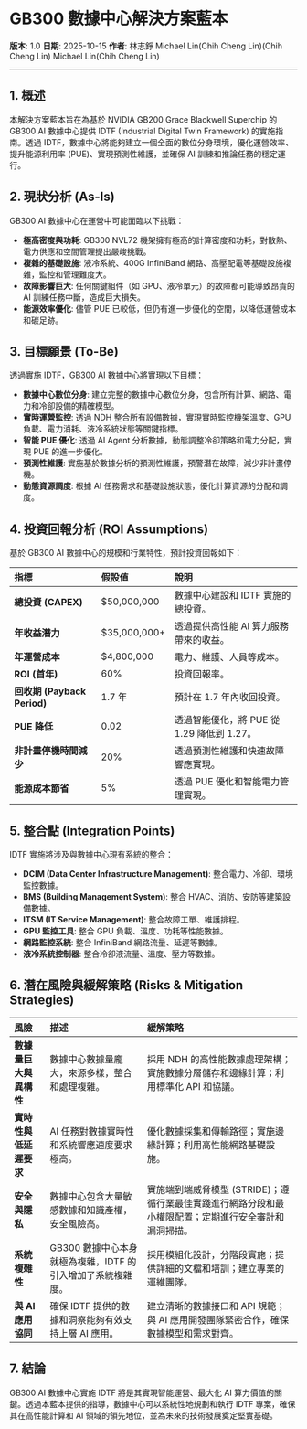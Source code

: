 # GB300 數據中心解決方案藍本

**版本**: 1.0
**日期**: 2025-10-15
**作者**: 林志錚 Michael Lin(Chih Cheng Lin)(Chih Cheng Lin) Michael Lin(Chih Cheng Lin)

---

## 1. 概述

本解決方案藍本旨在為基於 NVIDIA GB200 Grace Blackwell Superchip 的 GB300 AI 數據中心提供 IDTF (Industrial Digital Twin Framework) 的實施指南。透過 IDTF，數據中心將能夠建立一個全面的數位分身環境，優化運營效率、提升能源利用率 (PUE)、實現預測性維護，並確保 AI 訓練和推論任務的穩定運行。

## 2. 現狀分析 (As-Is)

GB300 AI 數據中心在運營中可能面臨以下挑戰：

*   **極高密度與功耗**: GB300 NVL72 機架擁有極高的計算密度和功耗，對散熱、電力供應和空間管理提出嚴峻挑戰。
*   **複雜的基礎設施**: 液冷系統、400G InfiniBand 網路、高壓配電等基礎設施複雜，監控和管理難度大。
*   **故障影響巨大**: 任何關鍵組件（如 GPU、液冷單元）的故障都可能導致昂貴的 AI 訓練任務中斷，造成巨大損失。
*   **能源效率優化**: 儘管 PUE 已較低，但仍有進一步優化的空間，以降低運營成本和碳足跡。

## 3. 目標願景 (To-Be)

透過實施 IDTF，GB300 AI 數據中心將實現以下目標：

*   **數據中心數位分身**: 建立完整的數據中心數位分身，包含所有計算、網路、電力和冷卻設備的精確模型。
*   **實時運營監控**: 透過 NDH 整合所有設備數據，實現實時監控機架溫度、GPU 負載、電力消耗、液冷系統狀態等關鍵指標。
*   **智能 PUE 優化**: 透過 AI Agent 分析數據，動態調整冷卻策略和電力分配，實現 PUE 的進一步優化。
*   **預測性維護**: 實施基於數據分析的預測性維護，預警潛在故障，減少非計畫停機。
*   **動態資源調度**: 根據 AI 任務需求和基礎設施狀態，優化計算資源的分配和調度。

## 4. 投資回報分析 (ROI Assumptions)

基於 GB300 AI 數據中心的規模和行業特性，預計投資回報如下：

| 指標 | 假設值 | 說明 |
|:---|:---|:---|
| **總投資 (CAPEX)** | $50,000,000 | 數據中心建設和 IDTF 實施的總投資。 |
| **年收益潛力** | $35,000,000+ | 透過提供高性能 AI 算力服務帶來的收益。 |
| **年運營成本** | $4,800,000 | 電力、維護、人員等成本。 |
| **ROI (首年)** | 60% | 投資回報率。 |
| **回收期 (Payback Period)** | 1.7 年 | 預計在 1.7 年內收回投資。 |
| **PUE 降低** | 0.02 | 透過智能優化，將 PUE 從 1.29 降低到 1.27。 |
| **非計畫停機時間減少** | 20% | 透過預測性維護和快速故障響應實現。 |
| **能源成本節省** | 5% | 透過 PUE 優化和智能電力管理實現。 |

## 5. 整合點 (Integration Points)

IDTF 實施將涉及與數據中心現有系統的整合：

*   **DCIM (Data Center Infrastructure Management)**: 整合電力、冷卻、環境監控數據。
*   **BMS (Building Management System)**: 整合 HVAC、消防、安防等建築設備數據。
*   **ITSM (IT Service Management)**: 整合故障工單、維護排程。
*   **GPU 監控工具**: 整合 GPU 負載、溫度、功耗等性能數據。
*   **網路監控系統**: 整合 InfiniBand 網路流量、延遲等數據。
*   **液冷系統控制器**: 整合冷卻液流量、溫度、壓力等數據。

## 6. 潛在風險與緩解策略 (Risks & Mitigation Strategies)

| 風險 | 描述 | 緩解策略 |
|:---|:---|:---|
| **數據量巨大與異構性** | 數據中心數據量龐大，來源多樣，整合和處理複雜。 | 採用 NDH 的高性能數據處理架構；實施數據分層儲存和邊緣計算；利用標準化 API 和協議。 |
| **實時性與低延遲要求** | AI 任務對數據實時性和系統響應速度要求極高。 | 優化數據採集和傳輸路徑；實施邊緣計算；利用高性能網路基礎設施。 |
| **安全與隱私** | 數據中心包含大量敏感數據和知識產權，安全風險高。 | 實施端到端威脅模型 (STRIDE)；遵循行業最佳實踐進行網路分段和最小權限配置；定期進行安全審計和漏洞掃描。 |
| **系統複雜性** | GB300 數據中心本身就極為複雜，IDTF 的引入增加了系統複雜度。 | 採用模組化設計，分階段實施；提供詳細的文檔和培訓；建立專業的運維團隊。 |
| **與 AI 應用協同** | 確保 IDTF 提供的數據和洞察能夠有效支持上層 AI 應用。 | 建立清晰的數據接口和 API 規範；與 AI 應用開發團隊緊密合作，確保數據模型和需求對齊。 |

## 7. 結論

GB300 AI 數據中心實施 IDTF 將是其實現智能運營、最大化 AI 算力價值的關鍵。透過本藍本提供的指導，數據中心可以系統性地規劃和執行 IDTF 專案，確保其在高性能計算和 AI 領域的領先地位，並為未來的技術發展奠定堅實基礎。
